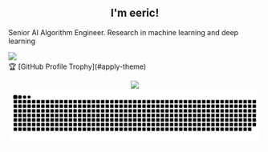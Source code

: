 <p align="center">
  <h2 align="center">I'm eeric!</h2>
  Senior AI Algorithm Engineer. Research in machine learning and deep learning
</p>
<div align="left"> <img src="https://visitor-badge.glitch.me/badge?page_id=eeric" /> </div>
🏆 [GitHub Profile Trophy](#apply-theme)</p>
<div align="center"> <img src="https://github-profile-trophy.vercel.app/?username=eeric&row=1&theme=discord&margin-w=10" /> </div>
<img src="https://github.com/eeric/Pedestrian-detection-paper-list/blob/main/Visualize/github-snake.svg">




